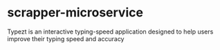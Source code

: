 # scrapper-microservice
Typezt is an interactive typing-speed application designed to help users improve their typing speed and accuracy
